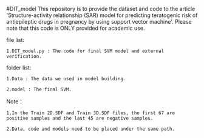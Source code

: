 #DIT_model
This repository is to provide the dataset and code to the article 'Structure-activity relationship (SAR) model for predicting teratogenic risk of antiepileptic drugs in pregnancy by using support vector machine'. Please note that this code is ONLY provided for academic use.

file list:
  
    1.DIT_model.py : The code for final SVM model and external verification.

folder list:

    1.Data : The data we used in model building.
  
    2.model : The final SVM.

 
Note：

    1.In the Train 2D.SDF and Train 3D.SDF files, the first 67 are positive samples and the last 45 are negative samples.
  
    2.Data, code and models need to be placed under the same path.
